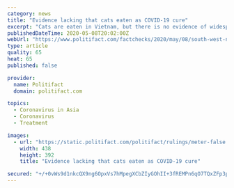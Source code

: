```yaml
---
category: news
title: "Evidence lacking that cats eaten as COVID-19 cure"
excerpt: "Cats are eaten in Vietnam, but there is no evidence of widespread killing and consuming of black cats as a treatment for COVID-19. The news service that first published a story on the claim withdrew its story after questions were raised about how widespread any such practice is."
publishedDateTime: 2020-05-08T20:02:00Z
webUrl: "https://www.politifact.com/factchecks/2020/may/08/south-west-news-service/Evidence-lacking-that-cats-eaten-as-COVID-19-cure/"
type: article
quality: 65
heat: 65
published: false

provider:
  name: Politifact
  domain: politifact.com

topics:
  - Coronavirus in Asia
  - Coronavirus
  - Treatment

images:
  - url: "https://static.politifact.com/politifact/rulings/meter-false.jpg"
    width: 438
    height: 392
    title: "Evidence lacking that cats eaten as COVID-19 cure"

secured: "+/+0vWs9d1nkcQX9ng6OpxVs7hMpegXCbZIyGOhII+3fREMPn6qO7TQxZFp3pcdnynmSZCVwA6Z7+ltGv08KLy/TNelatYwPJ1Yk58nqY7Mqh2Dq9uALnx02mpNJbKIrIi7MfQ5NK0gCDqSOosxstcliDfrVW3UsVHWcK7W9GBCDyKQRN7Ih0+I4NfB4oali8G2I4d3f+Ofx78R2r485wM1ebRW9UNtybY8JFViuUJlE5L+D2P1VAFAi4tcCfqVQdk93RjipDkIJlgQ6LtndUwmfogJQfRWyAhPdjYMrBBblFpNmvMH0yjOWVywlRmEK;dMUsvjPa4FyOSBgRv9AJJQ=="
---
```


